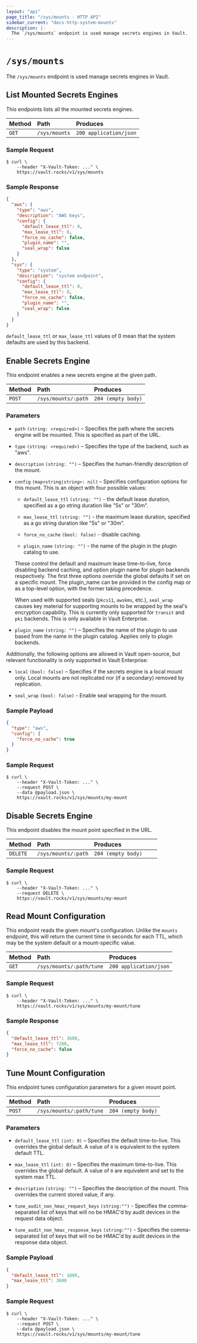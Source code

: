 ```yaml
---
layout: "api"
page_title: "/sys/mounts - HTTP API"
sidebar_current: "docs-http-system-mounts"
description: |-
  The `/sys/mounts` endpoint is used manage secrets engines in Vault.
---
```


# `/sys/mounts`

The `/sys/mounts` endpoint is used manage secrets engines in Vault.

## List Mounted Secrets Engines

This endpoints lists all the mounted secrets engines.

| Method   | Path                         | Produces               |
| :------- | :--------------------------- | :--------------------- |
| `GET`    | `/sys/mounts`                | `200 application/json` |

### Sample Request

```
$ curl \
    --header "X-Vault-Token: ..." \
    https://vault.rocks/v1/sys/mounts
```

### Sample Response

```json
{
  "aws": {
    "type": "aws",
    "description": "AWS keys",
    "config": {
      "default_lease_ttl": 0,
      "max_lease_ttl": 0,
      "force_no_cache": false,
      "plugin_name": "",
      "seal_wrap": false
    }
  },
  "sys": {
    "type": "system",
    "description": "system endpoint",
    "config": {
      "default_lease_ttl": 0,
      "max_lease_ttl": 0,
      "force_no_cache": false,
      "plugin_name": "",
      "seal_wrap": false
    }
  }
}
```

`default_lease_ttl` or `max_lease_ttl` values of 0 mean that the system defaults
are used by this backend.

## Enable Secrets Engine

This endpoint enables a new secrets engine at the given path.

| Method   | Path                         | Produces               |
| :------- | :--------------------------- | :--------------------- |
| `POST`   | `/sys/mounts/:path`          | `204 (empty body)`     |

### Parameters

- `path` `(string: <required>)` – Specifies the path where the secrets engine
  will be mounted. This is specified as part of the URL.

- `type` `(string: <required>)` – Specifies the type of the backend, such as
  "aws".

- `description` `(string: "")` – Specifies the human-friendly description of the
  mount.

- `config` `(map<string|string>: nil)` – Specifies configuration options for
  this mount. This is an object with four possible values:

    - `default_lease_ttl` `(string: "")` - the default lease duration, specified
      as a go string duration like "5s" or "30m".

    - `max_lease_ttl` `(string: "")` - the maximum lease duration, specified as
      a go string duration like "5s" or "30m".

    - `force_no_cache` `(bool: false)` - disable caching.

    - `plugin_name` `(string: "")` - the name of the plugin in the plugin
      catalog to use.

    These control the default and maximum lease time-to-live, force
    disabling backend caching, and option plugin name for plugin backends
    respectively. The first three options override the global defaults if
    set on a specific mount. The plugin_name can be provided in the config
    map or as a top-level option, with the former taking precedence.
    
    When used with supported seals (`pkcs11`, `awskms`, etc.), `seal_wrap`
    causes key material for supporting mounts to be wrapped by the seal's
    encryption capability. This is currently only supported for `transit` and
    `pki` backends. This is only available in Vault Enterprise.

- `plugin_name` `(string: "")` – Specifies the name of the plugin to
  use based from the name in the plugin catalog. Applies only to plugin
  backends.

Additionally, the following options are allowed in Vault open-source, but
relevant functionality is only supported in Vault Enterprise:

- `local` `(bool: false)` – Specifies if the secrets engine is a local mount
  only. Local mounts are not replicated nor (if a secondary) removed by
  replication.

- `seal_wrap` `(bool: false)` - Enable seal wrapping for the mount.

### Sample Payload

```json
{
  "type": "aws",
  "config": {
    "force_no_cache": true
  }
}
```

### Sample Request

```
$ curl \
    --header "X-Vault-Token: ..." \
    --request POST \
    --data @payload.json \
    https://vault.rocks/v1/sys/mounts/my-mount
```

## Disable Secrets Engine

This endpoint disables the mount point specified in the URL.

| Method   | Path                         | Produces               |
| :------- | :--------------------------- | :--------------------- |
| `DELETE` | `/sys/mounts/:path`          | `204 (empty body)    ` |

### Sample Request

```
$ curl \
    --header "X-Vault-Token: ..." \
    --request DELETE \
    https://vault.rocks/v1/sys/mounts/my-mount
```

## Read Mount Configuration

This endpoint reads the given mount's configuration. Unlike the `mounts`
endpoint, this will return the current time in seconds for each TTL, which may
be the system default or a mount-specific value.

| Method   | Path                         | Produces               |
| :------- | :--------------------------- | :--------------------- |
| `GET`   | `/sys/mounts/:path/tune`      | `200 application/json` |

### Sample Request

```
$ curl \
    --header "X-Vault-Token: ..." \
    https://vault.rocks/v1/sys/mounts/my-mount/tune
```

### Sample Response

```json
{
  "default_lease_ttl": 3600,
  "max_lease_ttl": 7200,
  "force_no_cache": false
}
```

## Tune Mount Configuration

This endpoint tunes configuration parameters for a given mount point.

| Method   | Path                         | Produces               |
| :------- | :--------------------------- | :--------------------- |
| `POST`   | `/sys/mounts/:path/tune`     | `204 (empty body)`     |

### Parameters

- `default_lease_ttl` `(int: 0)` – Specifies the default time-to-live. This
  overrides the global default. A value of `0` is equivalent to the system
  default TTL.

- `max_lease_ttl` `(int: 0)` – Specifies the maximum time-to-live. This
  overrides the global default. A value of `0` are equivalent and set to the
  system max TTL.

- `description` `(string: "")` – Specifies the description of the mount. This
  overrides the current stored value, if any.

- `tune_audit_non_hmac_request_keys` `(string:"")` - Specifies the
  comma-separated list of keys that will no be HMAC'd by audit devices in the
  request data object.

- `tune_audit_non_hmac_response_keys` `(string:"")` - Specifies the
  comma-separated list of keys that will no be HMAC'd by audit devices in the
  response data object.

### Sample Payload

```json
{
  "default_lease_ttl": 1800,
  "max_lease_ttl": 3600
}
```

### Sample Request

```
$ curl \
    --header "X-Vault-Token: ..." \
    --request POST \
    --data @payload.json \
    https://vault.rocks/v1/sys/mounts/my-mount/tune
```
